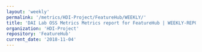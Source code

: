 ```yaml
---
layout: 'weekly'
permalink: '/metrics/HDI-Project/FeatureHub/WEEKLY/'
title: 'DAI Lab OSS Metrics Metrics report for FeatureHub | WEEKLY-REPORT-2018-11-04'
organization: 'HDI-Project'
repository: 'FeatureHub'
current_date: '2018-11-04'
---
```

